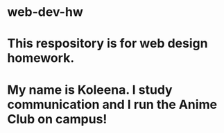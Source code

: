 # web-dev-hw
# This respository is for web design homework.
# My name is Koleena. I study communication and I run the Anime Club on campus!
